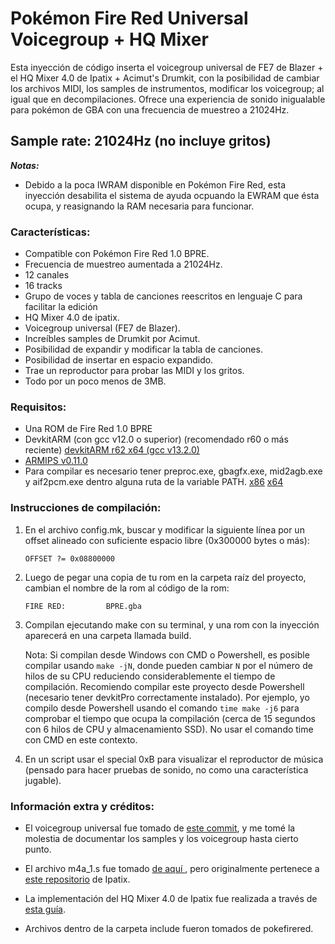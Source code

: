 # Pokémon Fire Red Universal Voicegroup + HQ Mixer
Esta inyección de código inserta el voicegroup universal de FE7 de Blazer + el HQ Mixer 4.0 de Ipatix + Acimut's Drumkit, con la posibilidad de cambiar los archivos MIDI, los samples de instrumentos, modificar los voicegroup; al igual que en decompilaciones. Ofrece una experiencia de sonido inigualable para pokémon de GBA con una frecuencia de muestreo a 21024Hz.

## Sample rate: 21024Hz (no incluye gritos)

***Notas:***

- Debido a la poca IWRAM disponible en Pokémon Fire Red, esta inyección desabilita el sistema de ayuda ocpuando la EWRAM que ésta ocupa, y reasignando la RAM necesaria para funcionar.

### Características:
+ Compatible con Pokémon Fire Red 1.0 BPRE.
+ Frecuencia de muestreo aumentada a 21024Hz.
+ 12 canales
+ 16 tracks
+ Grupo de voces y tabla de canciones reescritos en lenguaje C para facilitar la edición
+ HQ Mixer 4.0 de ipatix.
+ Voicegroup universal (FE7 de Blazer).
+ Increíbles samples de Drumkit por Acimut.
+ Posibilidad de expandir y modificar la tabla de canciones.
+ Posibilidad de insertar en espacio expandido.
+ Trae un reproductor para probar las MIDI y los gritos.
+ Todo por un poco menos de 3MB.

### Requisitos:
- Una ROM de Fire Red 1.0 BPRE
- DevkitARM (con gcc v12.0 o superior) (recomendado r60 o más reciente) [devkitARM r62 x64 (gcc v13.2.0)](https://www.mediafire.com/file/nbyos6a2tlvo7bq/devkitARM_%255Bgcc_v13.2.0%255D_%255Br62%255D.7z/file)
- [ARMIPS v0.11.0](https://github.com/Kingcom/armips/releases/download/v0.11.0/armips-v0.11.0-windows-x86.7z)
- Para compilar es necesario tener preproc.exe, gbagfx.exe, mid2agb.exe y aif2pcm.exe dentro alguna ruta de la variable PATH. [x86](https://www.mediafire.com/file/v1w09jxv9e0f5df/gba-tools_x86.rar/file) [x64](https://www.mediafire.com/file/sdnyh09nbggye1r/gba-tools.rar/file)

### Instrucciones de compilación:

1. En el archivo config.mk, buscar y modificar la siguiente línea por un offset alineado con suficiente espacio libre (0x300000 bytes o más):

      `OFFSET ?= 0x08800000`

2. Luego de pegar una copia de tu rom en la carpeta raíz del proyecto, cambian el nombre de la rom al código de la rom:

       FIRE RED:         BPRE.gba


3.  Compilan ejecutando make con su terminal, y una rom con la inyección aparecerá en una carpeta llamada build.

    Nota: Si compilan desde Windows con CMD o Powershell, es posible compilar usando `make -jN`, donde pueden cambiar `N` por el número de hilos de su CPU reduciendo considerablemente el tiempo de compilación. Recomiendo compilar este proyecto desde Powershell (necesario tener devkitPro correctamente instalado). Por ejemplo, yo compilo desde Powershell usando el comando `time make -j6` para comprobar el tiempo que ocupa la compilación (cerca de 15 segundos con 6 hilos de CPU y almacenamiento SSD). No usar el comando time con CMD en este contexto.

4. En un script usar el special 0xB para visualizar el reproductor de música (pensado para hacer pruebas de sonido, no como una característica jugable).

### Información extra y créditos:

+ El voicegroup universal fue tomado de [este commit](https://github.com/Xhyzi/pokeemerald/commit/b091c0047fa4ef3645f3b29a63f9b0cd0aad51b8), y me tomé la molestia de documentar los samples y los voicegroup hasta cierto punto.

+ El archivo m4a_1.s fue tomado [de aquí ](https://raw.githubusercontent.com/Kurausukun/pokeemerald/newmix/src/m4a_1.s), pero originalmente pertenece a [este repositorio](https://github.com/ipatix/gba-hq-mixer) de Ipatix.

+ La implementación del HQ Mixer 4.0 de Ipatix fue realizada a través de [esta guía](https://github.com/pret/pokeemerald/wiki/Implementing-ipatix's-High-Quality-Audio-Mixer).

- Archivos dentro de la carpeta include fueron tomados de pokefirered.

